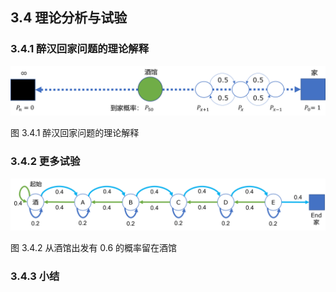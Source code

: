 
## 3.4 理论分析与试验

### 3.4.1 醉汉回家问题的理论解释

<img src="./img/RandomWalker-3.png" width=650>

图 3.4.1 醉汉回家问题的理论解释

### 3.4.2 更多试验

<img src="./img/RandomWalker-4.png" width=640>

图 3.4.2 从酒馆出发有 0.6 的概率留在酒馆

### 3.4.3 小结
